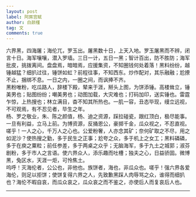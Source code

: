 ```yaml
---
layout: post
label: 阿房宫赋
author: 白颜槿
tag: 文
comments: true
---
```


六界黑，四海屠；海伦兀，罗玉出。屠黑数十日，上天入地。罗玉屠黑而不辨，闭言十日。海军嚷嚷，潜入罗墙。三日一计，五日一黑；智计百出，防不胜防；海军批皮，挑拨离间。盘盘焉，暗暗焉，应援集资，不知圈钱何处着落！黑料纷纷，越锤越猛？细扒过往，锤饼如虹？前程往事，不知西东。炒作配对，其乐融融；尬撩不止，捆绑不息。一日之内，一圈之间，而讽捧不齐。 
<br>黑粉唯粉，吃瓜路人，辞楼下殿，辇来于涯，掰头上图，为饼添锤。高楼耸立，锤美男也；贴图纷纷；嘲美男也；动图加载，大灾难也；打码加印，送实锤也。雷霆乍惊，上热搜也；林立满目，杳不知其所热也。一肌一容，丑态毕现，缦立远视，不可观焉，有不忍见者，毕生之年。 
<br>杨、罗之敬业，朱、陈之颜值，杨、迪之资源，踩拉碰瓷，跟红顶白，极尽能事。一旦有利益，立马上前。为博资源，反捅恩公，豪掷千金，瓜众视之，不忍直视。 
<br>嗟乎！一人之心，千万人之心也。公爱粉奢，人亦念其矿；奈何矿取之不尽，用之如泥沙？使热搜之勤，多于民生之正事；尬夸之众，多于机上之女工；黑料磷磷，多于在庾之粟粒；前任参差，多于两桌之众乎；无脑海军，多于九土之城郭；淑芬剧粉，多于市人之言语。使六界众人，添乐趣而吐槽；独夫之心，日益骄固。微博黑，兔区水，天涯一炬，可怜焦土。 
<br>呜呼！灭海伦者，公公也，非他也。族饼者，海也，非瓜众也。嗟乎！强六界各爱海伦，则足以拒饼；使饼复得六界之人，先致歉黑踩人肉辱骂之众，谁得而细扒也？海伦不暇自哀，而瓜众哀之，瓜众哀之而不鉴之，亦使后人而复哀后人也。

---
    